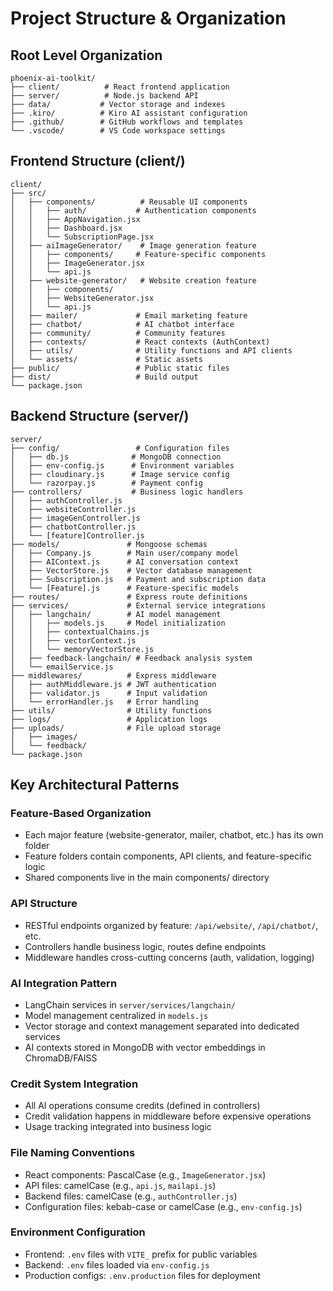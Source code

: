 # Project Structure & Organization

## Root Level Organization

```
phoenix-ai-toolkit/
├── client/          # React frontend application
├── server/          # Node.js backend API
├── data/           # Vector storage and indexes
├── .kiro/          # Kiro AI assistant configuration
├── .github/        # GitHub workflows and templates
└── .vscode/        # VS Code workspace settings
```

## Frontend Structure (client/)

```
client/
├── src/
│   ├── components/          # Reusable UI components
│   │   ├── auth/           # Authentication components
│   │   ├── AppNavigation.jsx
│   │   ├── Dashboard.jsx
│   │   └── SubscriptionPage.jsx
│   ├── aiImageGenerator/    # Image generation feature
│   │   ├── components/     # Feature-specific components
│   │   ├── ImageGenerator.jsx
│   │   └── api.js
│   ├── website-generator/   # Website creation feature
│   │   ├── components/
│   │   ├── WebsiteGenerator.jsx
│   │   └── api.js
│   ├── mailer/             # Email marketing feature
│   ├── chatbot/            # AI chatbot interface
│   ├── community/          # Community features
│   ├── contexts/           # React contexts (AuthContext)
│   ├── utils/              # Utility functions and API clients
│   └── assets/             # Static assets
├── public/                 # Public static files
├── dist/                   # Build output
└── package.json
```

## Backend Structure (server/)

```
server/
├── config/                 # Configuration files
│   ├── db.js              # MongoDB connection
│   ├── env-config.js      # Environment variables
│   ├── cloudinary.js      # Image service config
│   └── razorpay.js        # Payment config
├── controllers/           # Business logic handlers
│   ├── authController.js
│   ├── websiteController.js
│   ├── imageGenController.js
│   ├── chatbotController.js
│   └── [feature]Controller.js
├── models/               # Mongoose schemas
│   ├── Company.js        # Main user/company model
│   ├── AIContext.js      # AI conversation context
│   ├── VectorStore.js    # Vector database management
│   ├── Subscription.js   # Payment and subscription data
│   └── [Feature].js      # Feature-specific models
├── routes/               # Express route definitions
├── services/             # External service integrations
│   ├── langchain/        # AI model management
│   │   ├── models.js     # Model initialization
│   │   ├── contextualChains.js
│   │   ├── vectorContext.js
│   │   └── memoryVectorStore.js
│   ├── feedback-langchain/ # Feedback analysis system
│   └── emailService.js
├── middlewares/          # Express middleware
│   ├── authMiddleware.js # JWT authentication
│   ├── validator.js      # Input validation
│   └── errorHandler.js   # Error handling
├── utils/                # Utility functions
├── logs/                 # Application logs
├── uploads/              # File upload storage
│   ├── images/
│   └── feedback/
└── package.json
```

## Key Architectural Patterns

### Feature-Based Organization

- Each major feature (website-generator, mailer, chatbot, etc.) has its own folder
- Feature folders contain components, API clients, and feature-specific logic
- Shared components live in the main components/ directory

### API Structure

- RESTful endpoints organized by feature: `/api/website/`, `/api/chatbot/`, etc.
- Controllers handle business logic, routes define endpoints
- Middleware handles cross-cutting concerns (auth, validation, logging)

### AI Integration Pattern

- LangChain services in `server/services/langchain/`
- Model management centralized in `models.js`
- Vector storage and context management separated into dedicated services
- AI contexts stored in MongoDB with vector embeddings in ChromaDB/FAISS

### Credit System Integration

- All AI operations consume credits (defined in controllers)
- Credit validation happens in middleware before expensive operations
- Usage tracking integrated into business logic

### File Naming Conventions

- React components: PascalCase (e.g., `ImageGenerator.jsx`)
- API files: camelCase (e.g., `api.js`, `mailapi.js`)
- Backend files: camelCase (e.g., `authController.js`)
- Configuration files: kebab-case or camelCase (e.g., `env-config.js`)

### Environment Configuration

- Frontend: `.env` files with `VITE_` prefix for public variables
- Backend: `.env` files loaded via `env-config.js`
- Production configs: `.env.production` files for deployment
